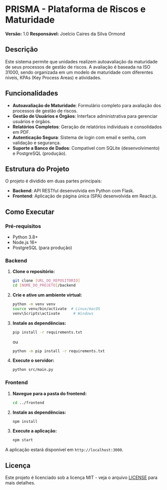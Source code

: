 # PRISMA - Plataforma de Riscos e Maturidade

**Versão:** 1.0
**Responsável:** Joelcio Caires da Silva Ormond

## Descrição

Este sistema permite que unidades realizem autoavaliação da maturidade de seus processos de gestão de riscos. A avaliação é baseada na ISO 31000, sendo organizada em um modelo de maturidade com diferentes níveis, KPAs (Key Process Areas) e atividades.

## Funcionalidades

- **Autoavaliação de Maturidade**: Formulário completo para avaliação dos processos de gestão de riscos.
- **Gestão de Usuários e Órgãos**: Interface administrativa para gerenciar usuários e órgãos.
- **Relatórios Completos**: Geração de relatórios individuais e consolidados em PDF.
- **Autenticação Segura**: Sistema de login com email e senha, com validação e segurança.
- **Suporte a Banco de Dados**: Compatível com SQLite (desenvolvimento) e PostgreSQL (produção).

## Estrutura do Projeto

O projeto é dividido em duas partes principais:

- **Backend**: API RESTful desenvolvida em Python com Flask.
- **Frontend**: Aplicação de página única (SPA) desenvolvida em React.js.

## Como Executar

### Pré-requisitos

- Python 3.8+
- Node.js 16+
- PostgreSQL (para produção)

### Backend

1. **Clone o repositório:**
   ```bash
   git clone [URL_DO_REPOSITORIO]
   cd [NOME_DO_PROJETO]/backend
   ```

2. **Crie e ative um ambiente virtual:**
   ```bash
   python -m venv venv
   source venv/bin/activate  # Linux/macOS
   venv\Scripts\activate      # Windows
   ```

3. **Instale as dependências:**
   ```bash
   pip install -r requirements.txt
   ```
   
   ou
   
    ```bash
   python -m pip install -r requirements.txt
   ```
   
4. **Execute o servidor:**
   ```bash
   python src/main.py
   ```

### Frontend

1. **Navegue para a pasta do frontend:**
   ```bash
   cd ../frontend
   ```

2. **Instale as dependências:**
   ```bash
   npm install
   ```

3. **Execute a aplicação:**
   ```bash
   npm start
   ```

A aplicação estará disponível em `http://localhost:3000`.

## Licença

Este projeto é licenciado sob a licença MIT - veja o arquivo [LICENSE](LICENSE) para mais detalhes.

